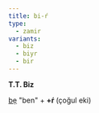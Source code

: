 ```yaml
---
title: bi-ŕ
type:
  - zamir
variants:
  - biz
  - biyr
  - bir
---
```

**T.T. Biz**

[bẹ](/pt/bẹ) "ben" + **+ŕ&#32;**(çoğul eki)
